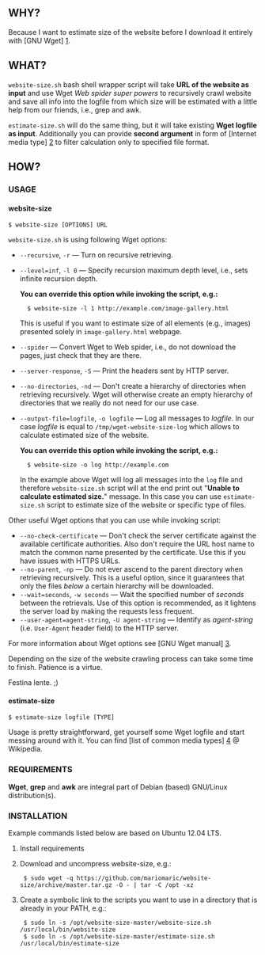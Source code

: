 ## WHY?

Because I want to estimate size of the website before I download it entirely with [GNU Wget] [1].

## WHAT?

`website-size.sh` bash shell wrapper script will take **URL of the website as input** and use Wget *Web spider super powers* to recursively crawl website and save all info into the logfile from which size will be estimated with a little help from our friends, i.e., grep and awk.

`estimate-size.sh` will do the same thing, but it will take existing **Wget logfile as input**. Additionally you can provide **second argument** in form of [Internet media type] [2] to filter calculation only to specified file format.

## HOW?

### USAGE

#### website-size

    $ website-size [OPTIONS] URL

`website-size.sh` is using following Wget options:

- `--recursive`, `-r` — Turn on recursive retrieving.
- `--level=inf`, `-l 0` — Specify recursion maximum depth level, i.e., sets infinite recursion depth.

    **You can override this option while invoking the script, e.g.:**

        $ website-size -l 1 http://example.com/image-gallery.html

    This is useful if you want to estimate size of all elements (e.g., images) presented solely in `image-gallery.html` webpage.

- `--spider` — Convert Wget to Web spider, i.e., do not download the pages, just check that they are there.
- `--server-response`, `-S` — Print the headers sent by HTTP server.
- `--no-directories`, `-nd` — Don't create a hierarchy of directories when retrieving recursively. Wget will otherwise create an empty hierarchy of directories that we really do not need for our use case.
- `--output-file=logfile`, `-o logfile` — Log all messages to *logfile*. In our case *logfile* is equal to `/tmp/wget-website-size-log` which allows to calculate estimated size of the website.

    **You can override this option while invoking the script, e.g.:**

        $ website-size -o log http://example.com

    In the example above Wget will log all messages into the `log` file and therefore `website-size.sh` script will at the end print out "**Unable to calculate estimated size.**" message. In this case you can use `estimate-size.sh` script to estimate size of the website or specific type of files.

Other useful Wget options that you can use while invoking script:
- `--no-check-certificate` — Don't check the server certificate against the available certificate authorities. Also don't require the URL host name to match the common name presented by the certificate. Use this if you have issues with HTTPS URLs. 
- `--no-parent`, `-np` — Do not ever ascend to the parent directory when retrieving recursively. This is a useful option, since it guarantees that only the files *below* a certain hierarchy will be downloaded.
- `--wait=seconds`, `-w seconds` — Wait the specified number of *seconds* between the retrievals. Use of this option is recommended, as it lightens the server load by making the requests less frequent. 
- `--user-agent=agent-string`, `-U agent-string` — Identify as *agent-string* (i.e. `User-Agent` header field) to the HTTP server.

For more information about Wget options see [GNU Wget manual] [3].

Depending on the size of the website crawling process can take some time to finish. Patience is a virtue.

Festina lente. ;)

#### estimate-size

    $ estimate-size logfile [TYPE]

Usage is pretty straightforward, get yourself some Wget logfile and start messing around with it. You can find [list of common media types] [4] @ Wikipedia.

### REQUIREMENTS

**Wget**, **grep** and **awk** are integral part of Debian (based) GNU/Linux distribution(s).

### INSTALLATION

Example commands listed below are based on Ubuntu 12.04 LTS.

1. Install requirements
2. Download and uncompress website-size, e.g.:

        $ sudo wget -q https://github.com/mariomaric/website-size/archive/master.tar.gz -O - | tar -C /opt -xz

3. Create a symbolic link to the scripts you want to use in a directory that is already in your PATH, e.g.:

        $ sudo ln -s /opt/website-size-master/website-size.sh /usr/local/bin/website-size
        $ sudo ln -s /opt/website-size-master/estimate-size.sh /usr/local/bin/estimate-size

[1]: https://github.com/mariomaric/download-website#readme
    "Download website - Wget wrapper script"
[2]: http://en.wikipedia.org/wiki/Internet_media_type
    "Internet media type @ Wikipedia"
[3]: http://www.gnu.org/software/wget/manual/wget.html
    "GNU Wget Manual"
[4]: http://en.wikipedia.org/wiki/Internet_media_type#List_of_common_media_types
    "List of common media types @ Wikipedia"
